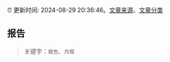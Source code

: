 :alarm_clock: 更新时间: 2024-08-29 20:36:46。[文章来源](/README.md)、[文章分类](/TAGS.md)

## 报告


> 关键字：`报告`、`月报`



